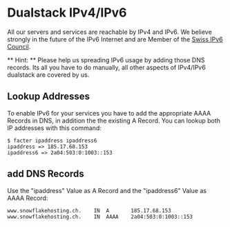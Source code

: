 # Dualstack IPv4/IPv6

All our servers and services are reachable by IPv4 and IPv6. We believe strongly in the future of the IPv6 Internet and are Member of the [Swiss IPv6 Council](http://www.swissipv6council.ch/). 

** Hint: ** Please help us spreading IPv6 usage by adding those DNS records. Its all you have to do manually, all other aspects of IPv4/IPv6 dualstack are covered by us.

## Lookup Addresses

To enable IPv6 for your services you have to add the appropriate AAAA Records in DNS, in addition the the existing A Record. You can lookup both IP addresses with this command:

```
$ facter ipaddress ipaddress6
ipaddress => 185.17.68.153
ipaddress6 => 2a04:503:0:1003::153
```

## add DNS Records

Use the "ipaddress" Value as A Record and the "ipaddress6" Value as AAAA Record:

```
www.snowflakehosting.ch.	IN	A		185.17.68.153
www.snowflakehosting.ch.	IN	AAAA	2a04:503:0:1003::153
```

